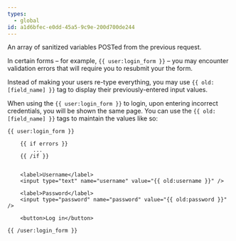 ```yaml
---
types:
  - global
id: a1d6bfec-e0dd-45a5-9c9e-200d700de244
---
```

An array of sanitized variables POSTed from the previous request.

In certain forms – for example, `{{ user:login_form }}` – you may encounter validation errors that will require you to resubmit your the form.

Instead of making your users re-type everything, you may use `{{ old:[field_name] }}` tag to display their previously-entered input values.

When using the `{{ user:login_form }}` to login, upon entering incorrect credentials, you will be shown the same page. You can use the `{{ old:[field_name] }}` tags to maintain the values like so:

```
{{ user:login_form }}

    {{ if errors }}
        ...
    {{ /if }}


    <label>Username</label>
    <input type="text" name="username" value="{{ old:username }}" />

    <label>Password</label>
    <input type="password" name="password" value="{{ old:password }}" />

    <button>Log in</button>

{{ /user:login_form }}
```
